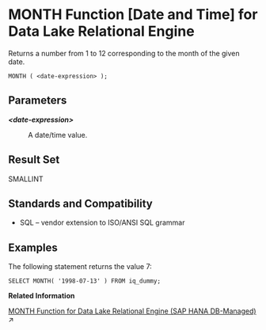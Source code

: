 <!-- loioa565928184f21015aecd84c01c4c2078 -->

# MONTH Function \[Date and Time\] for Data Lake Relational Engine

Returns a number from 1 to 12 corresponding to the month of the given date.



```
MONTH ( <date-expression> );
```



<a name="loioa565928184f21015aecd84c01c4c2078__MONTH_parm1"/>

## Parameters


<dl>
<dt><b>

*<date-expression\>*

</b></dt>
<dd>

A date/time value.



</dd>
</dl>



<a name="loioa565928184f21015aecd84c01c4c2078__MONTH_returns1"/>

## Result Set

SMALLINT



<a name="loioa565928184f21015aecd84c01c4c2078__MONTH_standards1"/>

## Standards and Compatibility

-   SQL – vendor extension to ISO/ANSI SQL grammar



<a name="loioa565928184f21015aecd84c01c4c2078__MONTH_examples"/>

## Examples

The following statement returns the value 7:

```
SELECT MONTH( '1998-07-13' ) FROM iq_dummy;
```

**Related Information**  


[MONTH Function for Data Lake Relational Engine (SAP HANA DB-Managed)](https://help.sap.com/viewer/a898e08b84f21015969fa437e89860c8/2024_3_QRC/en-US/63319ccc3d6847fab168f3418d0fec07.html "Returns a number from 1 to 12 corresponding to the month of the given date.") :arrow_upper_right:

